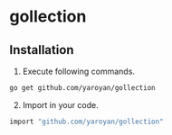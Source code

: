 # gollection

## Installation

1. Execute following commands.

```bash
go get github.com/yaroyan/gollection
```

2. Import in your code.

```bash
import "github.com/yaroyan/gollection"
```